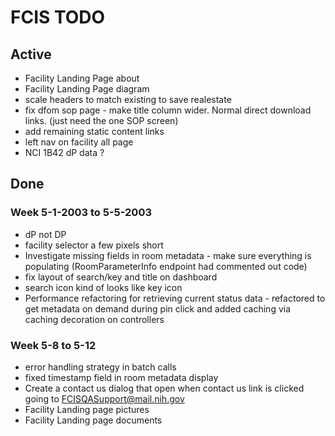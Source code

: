 # FCIS TODO

## Active
- Facility Landing Page about
- Facility Landing Page diagram
- scale headers to match existing to save realestate
- fix dfom sop page - make title column wider.  Normal direct download links.  (just need the one SOP screen)
- add remaining static content links
- left nav on facility all page
- NCI 1B42 dP data ?


## Done
### Week 5-1-2003 to 5-5-2003
- dP not DP
- facility selector a few pixels short
- Investigate missing fields in room metadata - make sure everything is populating (RoomParameterInfo endpoint  had commented out code)
- fix layout of search/key and title on dashboard
- search icon kind of looks like key icon
- Performance refactoring for retrieving current status data - refactored to get metadata on demand during pin click and added caching via caching decoration on controllers

### Week 5-8 to 5-12
- error handling strategy in batch calls
- fixed timestamp field in room metadata display
- Create a contact us dialog that open when contact us link is clicked going to FCISQASupport@mail.nih.gov
- Facility Landing page pictures
- Facility Landing page documents

